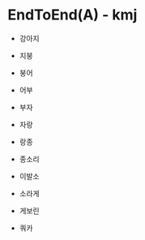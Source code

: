 # EndToEnd(A) - kmj 

- 강아지

- 지붕

- 붕어

- 어부

- 부자

- 자랑

- 랑종

- 종소리

- 이발소

- 소라게

- 게보린 

- 쿼카






